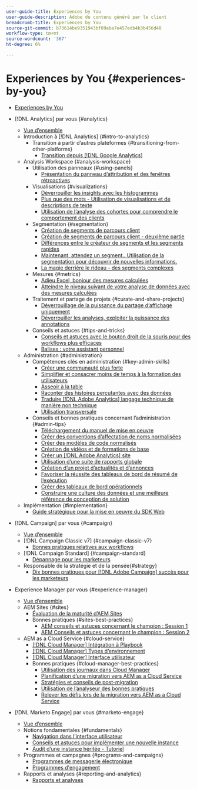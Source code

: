 ```yaml
---
user-guide-title: Experiences by You
user-guide-description: Adobe du contenu généré par le client
breadcrumb-title: Experiences by You
source-git-commit: b73614be9351943bf89aba7e457edb4b3b456d40
workflow-type: tm+mt
source-wordcount: '367'
ht-degree: 6%

---
```



# Experiences by You {#experiences-by-you}

+ [Experiences by You](/help/overview.md)

+ [!DNL Analytics] par vous {#analytics}
   + [Vue d’ensemble](/help/analytics/overview.md)
   + Introduction à [!DNL Analytics] {#intro-to-analytics}
      + Transition à partir d’autres plateformes {#transitioning-from-other-platforms}
         + [Transition depuis [!DNL Google Analytics]](../analytics/intro-to-analytics/transitioning-from-other-platforms/transition-from-google-analytics.md)
   + Analysis Workspace {#analysis-workspace}
      + Utilisation des panneaux {#using-panels}
         + [Présentation du panneau d’attribution et des fenêtres rétroactives](../analytics/analysis-workspace/using-panels/understanding-adobe-analytics-attribution-panel-and-lookback-windows.md)
      + Visualisations {#visualizations}
         + [Déverrouiller les insights avec les histogrammes](../analytics/analysis-workspace/visualizations/unlocking-insights-with-histograms.md)
         + [Plus que des mots - Utilisation de visualisations et de descriptions de texte](../analytics/analysis-workspace/visualizations/more-than-words-using-text-visualizations-and-descriptions.md)
         + [Utilisation de l’analyse des cohortes pour comprendre le comportement des clients](../analytics/analysis-workspace/visualizations/use-cohort-analysis-to-understand-customer-behavior.md)
      + Segmentation {#segmentation}
         + [Création de segments de parcours client](../analytics/analysis-workspace/segmentation/building-customer-journey-segments.md)
         + [Création de segments de parcours client - deuxième partie](../analytics/analysis-workspace/segmentation/building-customer-journey-segments-part-two.md)
         + [Différences entre le créateur de segments et les segments rapides](../analytics/analysis-workspace/segmentation/differences-between-the-segment-builder-and-quick-segments.md)
         + [Maintenant, attendez un segment.. Utilisation de la segmentation pour découvrir de nouvelles informations.](../analytics/analysis-workspace/segmentation/segmentation-to-discover-new-insights.md)
         + [La magie derrière le rideau - des segments complexes](../analytics/analysis-workspace/segmentation/the-magic-behind-the-curtain-complex-segments.md)
      + Mesures {#metrics}
         + [Adieu Excel, bonjour des mesures calculées](../analytics/analysis-workspace/metrics/goodbye-excel-hello-calculated-metrics.md)
         + [Atteindre le niveau suivant de votre analyse de données avec des mesures calculées](../analytics/analysis-workspace/metrics/take-your-data-analysis-to-the-next-level-with-calculated-metrics.md)
      + Traitement et partage de projets {#curate-and-share-projects}
         + [Déverrouillage de la puissance du partage d’affichage uniquement](../analytics/analysis-workspace/curate-and-share-projects/unlocking-the-power-of-view-only-sharing.md)
         + [Déverrouiller les analyses, exploiter la puissance des annotations](../analytics/analysis-workspace/curate-and-share-projects/harnessing-the-power-of-annotations.md)
      + Conseils et astuces {#tips-and-tricks}
         + [Conseils et astuces avec le bouton droit de la souris pour des workflows plus efficaces](../analytics/analysis-workspace/tips-and-tricks/right-click-tips-and-tricks-for-more-efficient-workflows.md)
         + [Balises : votre assistant personnel](../analytics/analysis-workspace/tips-and-tricks/tags-your-personal-assistant.md)
   + Administration {#administration}
      + Compétences clés en administration {#key-admin-skills}
         + [Créer une communauté plus forte](../analytics/administration/key-admin-skills/empowered-community.md)
         + [Simplifier et consacrer moins de temps à la formation des utilisateurs](../analytics/administration/key-admin-skills/simplify-training-users.md)
         + [Asseoir à la table](../analytics/administration/key-admin-skills/gaining-a-seat-at-the-table.md)
         + [Raconter des histoires percutantes avec des données](../analytics/administration/key-admin-skills/telling-impactful-stories-with-data.md)
         + [Traduire [!DNL Adobe Analytics] langage technique de manière non technique](../analytics/administration/key-admin-skills/translating-adobe-analytics-technical-language.md)
         + [Utilisation transversale](../analytics/administration/key-admin-skills/working-cross-functionally.md)
      + Conseils et bonnes pratiques concernant l’administration {#admin-tips}
         + [Téléchargement du manuel de mise en oeuvre](../analytics/administration/admin-tips/download-the-adobe-analytics-implementation-playbook.md)
         + [Créer des conventions d’affectation de noms normalisées](../analytics/administration/admin-tips/create-standardized-naming-conventions.md)
         + [Créer des modèles de code normalisés](../analytics/administration/admin-tips/create-standardized-code-templates.md)
         + [Création de vidéos et de formations de base](../analytics/administration/admin-tips/create-basic-videos-and-training.md)
         + [Créer un [!DNL Adobe Analytics] site](../analytics/administration/admin-tips/create-an-internal-adobe-analytics-site.md)
         + [Utilisation d’une suite de rapports globale](../analytics/administration/admin-tips/use-a-global-report-suite.md)
         + [Création d’un projet d’actualités et d’annonces](../analytics/administration/admin-tips/create-a-news-and-announcements-project.md)
         + [Favoriser la réussite des tableaux de bord de résumé de l’exécution](../analytics/administration/admin-tips/driving-success-with-executive-summary-dashboards.md)
         + [Créer des tableaux de bord opérationnels](../analytics/administration/admin-tips/create-operational-dashboards.md)
         + [Construire une culture des données et une meilleure référence de conception de solution](../analytics/administration/admin-tips/better-sdr.md)
   + Implémentation {#implementation}
      + [Guide stratégique pour la mise en oeuvre du SDK Web](../analytics/implementation/strategic-guide-to-implementing-web-sdk.md)
+ [!DNL Campaign] par vous {#campaign}
   + [Vue d’ensemble](/help/campaign/overview.md)
   + [!DNL Campaign Classic v7] {#campaign-classic-v7}
      + [Bonnes pratiques relatives aux workflows](/help/campaign/ac-v7/workflow-best-practices-for-marketers.md)
   + [!DNL Campaign Standard] {#campaign-standard}
      + [Dépannage pour les marketeurs](/help/campaign/acs/troubleshooting-for-marketers.md)
   + Responsable de la stratégie et de la pensée{#strategy}
      + [Dix bonnes pratiques pour [!DNL Adobe Campaign] succès pour les marketeurs](/help/campaign/10-best-practices-for-marketers.md)
+ Experience Manager par vous {#experience-manager}
   + [Vue d’ensemble](/help/experience-manager/overview.md)
   + AEM Sites {#sites}
      + [Évaluation de la maturité d’AEM Sites](/help/experience-manager/sites/expert-resources/maturity-assessment.md)
      + Bonnes pratiques {#sites-best-practices}
         + [AEM conseils et astuces concernant le champion : Session 1](/help/experience-manager/sites/expert-resources/champion-tips-1.md)
         + [AEM Conseils et astuces concernant le champion : Session 2](/help/experience-manager/sites/expert-resources/champion-tips-2.md)
   + AEM as a Cloud Service {#cloud-service}
      + [[!DNL Cloud Manager] Intégration à Playbook](/help/experience-manager/cloud-service/expert-resources/aem-champions/onboarding-playbook.md)
      + [[!DNL Cloud Manager] Types d’environnement](/help/experience-manager/cloud-service/expert-resources/aem-champions/environment-types.md)
      + [[!DNL Cloud Manager] Interface utilisateur](/help/experience-manager/cloud-service/expert-resources/aem-champions/cloud-manager-ui.md)
      + Bonnes pratiques {#cloud-manager-best-practices}
         + [Utilisation des journaux dans Cloud Manager](/help/experience-manager/cloud-service/expert-resources/aem-champions/cloud-manager-using-logs.md)
         + [Planification d’une migration vers AEM as a Cloud Service](/help/experience-manager/cloud-service/expert-resources/aem-champions/migration.md)
         + [Stratégies et conseils de post-migration](/help/experience-manager/cloud-service/expert-resources/aem-champions/post-migration.md)
         + [Utilisation de l’analyseur des bonnes pratiques](/help/experience-manager/cloud-service/expert-resources/aem-champions/best-practice-analyzer.md)
         + [Relever les défis lors de la migration vers AEM as a Cloud Service](/help/experience-manager/cloud-service/expert-resources/aem-champions/migration-challenges.md)
+ [!DNL Marketo Engage] par vous {#marketo-engage}
   + [Vue d’ensemble](/help/marketo/overview.md)
   + Notions fondamentales {#fundamentals}
      + [Navigation dans l’interface utilisateur](/help/marketo/fundamentals/ui-navigation.md)
      + [Conseils et astuces pour implémenter une nouvelle instance](https://experienceleague.adobe.com/docs/experiences-by-you/implenting-new-instance/overview.html)
      + [Audit d’une instance héritée - Tutoriel](https://experienceleague.adobe.com/docs/experiences-by-you/auditing-an-inherited-instance/overview.html)
   + Programmes et campagnes {#programs-and-campaigns}
      + [Programmes de messagerie électronique](/help/marketo/programs/email-programs.md)
      + [Programmes d&#39;engagement](/help/marketo/programs/engagement-programs.md)
   + Rapports et analyses {#reporting-and-analytics}
      + [Rapports et analyses](/help/marketo/reporting/reporting-and-analytics.md)

